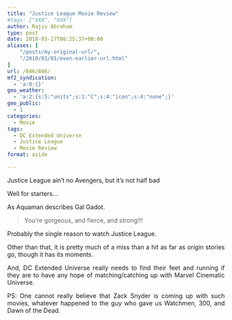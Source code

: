 ```yaml
---
title: "Justice League Movie Review"
#tags: ["XXX", "XXX"]
author: Rajiv Abraham
type: post
date: 2018-03-17T06:25:37+00:00
aliases: [
    "/posts/my-original-url/",
    "/2010/01/01/even-earlier-url.html"
]
url: /846/846/
mf2_syndication:
  - 'a:0:{}'
geo_weather:
  - 'a:2:{s:5:"units";s:1:"C";s:4:"icon";s:4:"none";}'
geo_public:
  - 1
categories:
  - Movie
tags:
  - DC Extended Universe
  - Justice League
  - Movie Review
format: aside

---
```

Justice League ain&#8217;t no Avengers, but it&#8217;s not half bad

<p style="text-align: justify;">
  Well for starters…
</p>

<p style="text-align: justify;">
  As Aquaman describes <span data-original-name="Gal Gadot">Gal Gadot.</span>
</p>

> <p style="text-align: justify;">
>   You&#8217;re gorgeous, and fierce, and strong!!!
> </p>

<p style="text-align: justify;">
  Probably the single reason to watch Justice League.
</p>

<p style="text-align: justify;">
  Other than that, it is pretty much of a miss than a hit as far as origin stories go, though it has its moments.
</p>

<p style="text-align: justify;">
  And, DC Extended Universe really needs to find their feet and running if they are to have any hope of matching/catching up with Marvel Cinematic Universe.
</p>

<p style="text-align: justify;">
  PS: One cannot really believe that Zack Snyder is coming up with such movies, whatever happened to the guy who gave us Watchmen, 300, and Dawn of the Dead.
</p>